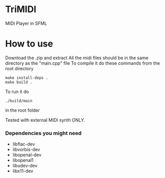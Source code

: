 # TriMIDI
MIDI Player in SFML

# How to use
Download the .zip and extract
All the midi files should be in the same directory as the "main.cpp" file
To compile it do these commands from the root directory
```
make install-deps .
make build .
```
To run it do
```
./build/main
```
in the root folder

Tested with external MIDI synth ONLY.

### Dependencies you might need

* libflac-dev
* libvorbis-dev
* libopenal-dev
* libopenal1
* libudev-dev
* libx11-dev
